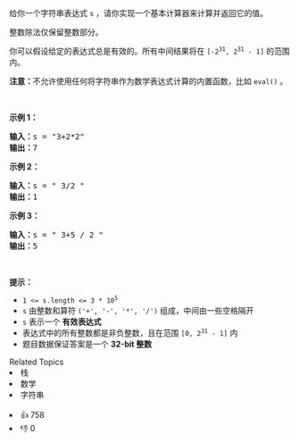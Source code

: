 <p>给你一个字符串表达式 <code>s</code> ，请你实现一个基本计算器来计算并返回它的值。</p>

<p>整数除法仅保留整数部分。</p>

<p>你可以假设给定的表达式总是有效的。所有中间结果将在&nbsp;<code>[-2<sup>31</sup>, 2<sup>31</sup>&nbsp;- 1]</code> 的范围内。</p>

<p><strong>注意：</strong>不允许使用任何将字符串作为数学表达式计算的内置函数，比如 <code>eval()</code> 。</p>

<p>&nbsp;</p>

<p><strong>示例 1：</strong></p>

<pre>
<strong>输入：</strong>s = "3+2*2"
<strong>输出：</strong>7
</pre>

<p><strong>示例 2：</strong></p>

<pre>
<strong>输入：</strong>s = " 3/2 "
<strong>输出：</strong>1
</pre>

<p><strong>示例 3：</strong></p>

<pre>
<strong>输入：</strong>s = " 3+5 / 2 "
<strong>输出：</strong>5
</pre>

<p>&nbsp;</p>

<p><strong>提示：</strong></p>

<ul> 
 <li><code>1 &lt;= s.length &lt;= 3 * 10<sup>5</sup></code></li> 
 <li><code>s</code> 由整数和算符 <code>('+', '-', '*', '/')</code> 组成，中间由一些空格隔开</li> 
 <li><code>s</code> 表示一个 <strong>有效表达式</strong></li> 
 <li>表达式中的所有整数都是非负整数，且在范围 <code>[0, 2<sup>31</sup> - 1]</code> 内</li> 
 <li>题目数据保证答案是一个 <strong>32-bit 整数</strong></li> 
</ul>

<div><div>Related Topics</div><div><li>栈</li><li>数学</li><li>字符串</li></div></div><br><div><li>👍 758</li><li>👎 0</li></div>